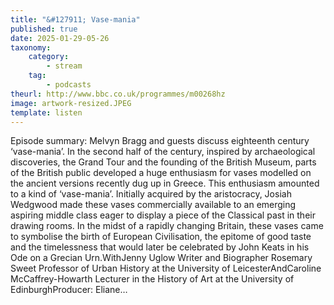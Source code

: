 ```yaml
---
title: "&#127911; Vase-mania"
published: true
date: 2025-01-29-05-26
taxonomy:
    category:
        - stream
    tag:
        - podcasts
theurl: http://www.bbc.co.uk/programmes/m00268hz
image: artwork-resized.JPEG
template: listen
---
```


Episode summary: Melvyn Bragg and guests discuss eighteenth century &lsquo;vase-mania&rsquo;. In the second half of the century, inspired by archaeological discoveries, the Grand Tour and the founding of the British Museum, parts of the British public developed a huge enthusiasm for vases modelled on the ancient versions recently dug up in Greece. This enthusiasm amounted to a kind of &lsquo;vase-mania&rsquo;. Initially acquired by the aristocracy, Josiah Wedgwood made these vases commercially available to an emerging aspiring middle class eager to display a piece of the Classical past in their drawing rooms. In the midst of a rapidly changing Britain, these vases came to symbolise the birth of European Civilisation, the epitome of good taste and the timelessness that would later be celebrated by John Keats in his Ode on a Grecian Urn.WithJenny Uglow Writer and Biographer Rosemary Sweet Professor of Urban History at the University of LeicesterAndCaroline McCaffrey-Howarth Lecturer in the History of Art at the University of EdinburghProducer: Eliane&hellip;
